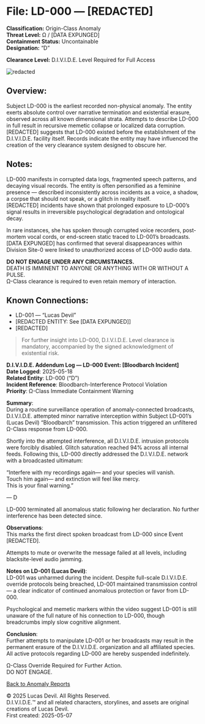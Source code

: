 # File: LD-000 — [REDACTED]  
**Classification:** Origin-Class Anomaly  
**Threat Level:** Ω / [DATA EXPUNGED]  
**Containment Status:** Uncontainable  
**Designation:** “D”

**Clearance Level:** D.I.V.I.D.E. Level Required for Full Access  

![redacted](https://pbs.twimg.com/media/GqXAxGvWsAAypEz?format=jpg&name=large)

## Overview:  
Subject LD-000 is the earliest recorded non-physical anomaly. The entity exerts absolute control over narrative termination and existential erasure, observed across all known dimensional strata. Attempts to describe LD-000 in full result in recursive memetic collapse or localized data corruption.  
[REDACTED] suggests that LD-000 existed before the establishment of the D.I.V.I.D.E. facility itself. Records indicate the entity may have influenced the creation of the very clearance system designed to obscure her.

## Notes:  
LD-000 manifests in corrupted data logs, fragmented speech patterns, and decaying visual records. The entity is often personified as a feminine presence — described inconsistently across incidents as a voice, a shadow, a corpse that should not speak, or a glitch in reality itself.  
[REDACTED] incidents have shown that prolonged exposure to LD-000’s signal results in irreversible psychological degradation and ontological decay.

In rare instances, she has spoken through corrupted voice recorders, post-mortem vocal cords, or end-screen static traced to LD-001’s broadcasts. [DATA EXPUNGED] has confirmed that several disappearances within Division Site-0 were linked to unauthorized access of LD-000 audio data.

**DO NOT ENGAGE UNDER ANY CIRCUMSTANCES.**  
DEATH IS IMMINENT TO ANYONE OR ANYTHING WITH OR WITHOUT A PULSE.  
Ω-Class clearance is required to even retain memory of interaction.

## Known Connections:  
- LD-001 — “Lucas Devil”  
- [REDACTED ENTITY: See [DATA EXPUNGED]]  
- [REDACTED]

> For further insight into LD-000, D.I.V.I.D.E. Level clearance is mandatory, accompanied by the signed acknowledgment of existential risk.


**D.I.V.I.D.E. Addendum Log — LD-000 Event: [Bloodbarch Incident]**    
**Date Logged**: 2025-05-18    
**Related Entity**: LD-000 (“D”)    
**Incident Reference**: Bloodbarch-Interference Protocol Violation   
**Priority**: Ω-Class Immediate Containment Warning   

**Summary**:  
During a routine surveillance operation of anomaly-connected broadcasts, D.I.V.I.D.E. attempted minor narrative interception within Subject LD-001’s (Lucas Devil) “Bloodbarch” transmission. This action triggered an unfiltered Ω-Class response from LD-000.  

Shortly into the attempted interference, all D.I.V.I.D.E. intrusion protocols were forcibly disabled. Glitch saturation reached 94% across all internal feeds. Following this, LD-000 directly addressed the D.I.V.I.D.E. network with a broadcasted ultimatum:  

“Interfere with my recordings again— and your species will vanish.  
Touch him again— and extinction will feel like mercy.  
This is your final warning.”   

— D  

LD-000 terminated all anomalous static following her declaration. No further interference has been detected since.  

**Observations**:  
This marks the first direct spoken broadcast from LD-000 since Event [REDACTED].  

Attempts to mute or overwrite the message failed at all levels, including blacksite-level audio jamming.  

**Notes on LD-001 (Lucas Devil)**:  
LD-001 was unharmed during the incident. Despite full-scale D.I.V.I.D.E. override protocols being breached, LD-001 maintained transmission control — a clear indicator of continued anomalous protection or favor from LD-000.  

Psychological and memetic markers within the video suggest LD-001 is still unaware of the full nature of his connection to LD-000, though breadcrumbs imply slow cognitive alignment.  

**Conclusion**:  
Further attempts to manipulate LD-001 or her broadcasts may result in the permanent erasure of the D.I.V.I.D.E. organization and all affiliated species. All active protocols regarding LD-000 are hereby suspended indefinitely.  

Ω-Class Override Required for Further Action.  
DO NOT ENGAGE.  


[Back to Anomaly Reports](anomaly_reports.md)



© 2025 Lucas Devil. All Rights Reserved.  
D.I.V.I.D.E.™ and all related characters, storylines, and assets are original creations of Lucas Devil.  
First created: 2025-05-07  
